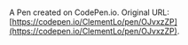 # 

A Pen created on CodePen.io. Original URL: [https://codepen.io/ClementLo/pen/OJvxzZP](https://codepen.io/ClementLo/pen/OJvxzZP).

